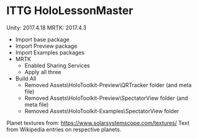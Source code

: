 # ITTG HoloLessonMaster

Unity: 2017.4.18
MRTK: 2017.4.3

* Import base package
* Import Preview package
* Import Examples packages
* MRTK
	* Enabled Sharing Services
	* Apply all three 
* Build All
	* Removed Assets\HoloToolkit-Preview\QRTracker folder (and meta file)
	* Removed Assets\HoloToolkit-Preview\SpectatorView folder (and meta file)
	* Removed Assets\HoloToolkit-Examples\SpectatorView folder

Planet textures from: https://www.solarsystemscope.com/textures/
Text from Wikipedia entries on respective planets.